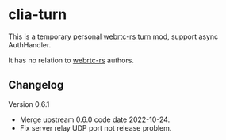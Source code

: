 # clia-turn

This is a temporary personal [webrtc-rs turn](https://github.com/webrtc-rs/webrtc/tree/master/turn) mod, support async AuthHandler.

It has no relation to [webrtc-rs](https://github.com/webrtc-rs/) authors.

## Changelog

Version 0.6.1

- Merge upstream 0.6.0 code date 2022-10-24.
- Fix server relay UDP port not release problem.
